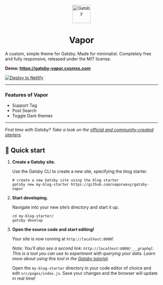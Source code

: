 <p align="center">
  <a href="https://www.gatsbyjs.org">
    <img alt="Gatsby" src="https://www.gatsbyjs.org/monogram.svg" width="60" />
  </a>
</p>
<h1 align="center">
  Vapor
</h1>

A custom, simple theme for Gatsby. Made for minimalist. Completely free and fully responsive, released under the MIT license.

**Demo: https://gatsby-vapor.cxsmxs.com**

[![Deploy to Netlify](https://www.netlify.com/img/deploy/button.svg)](https://app.netlify.com/start/deploy?repository=https://github.com/vaporwavy/gatsby-vapor)

---

### Features of Vapor
* Support Tag
* Post Search
* Toggle Dark themes


---

_First time with Gatsby? Take a look on the [official and community-created starters](https://www.gatsbyjs.org/docs/gatsby-starters/)._



## 🚀 Quick start

1.  **Create a Gatsby site.**

    Use the Gatsby CLI to create a new site, specifying the blog starter.

    ```shell
    # create a new Gatsby site using the blog starter
    gatsby new my-blog-starter https://github.com/vaporwavy/gatsby-vapor
    ```

1.  **Start developing.**

    Navigate into your new site’s directory and start it up.

    ```shell
    cd my-blog-starter/
    gatsby develop
    ```

1.  **Open the source code and start editing!**

    Your site is now running at `http://localhost:8000`!

    _Note: You'll also see a second link: _`http://localhost:8000/___graphql`_. This is a tool you can use to experiment with querying your data. Learn more about using this tool in the [Gatsby tutorial](https://www.gatsbyjs.org/tutorial/part-five/#introducing-graphiql)._

    Open the `my-blog-starter` directory in your code editor of choice and edit `src/pages/index.js`. Save your changes and the browser will update in real time!
